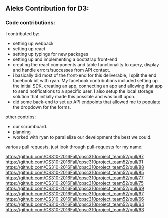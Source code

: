 <h2> Aleks Contribution for D3: </h2>

<h3> Code contributions: </h3>

I contributed by:

- setting up webpack
- setting up react
- setting up typings for new packages
- setting up and implementing a bootstrap front-end
- creating  the react components and table functionality to query, display and handle errors/successes from API contact.
- i basically did most of the front-end for this deliverable, I split the end facebook bit with ryan. My facebook
contributions included setting up the initial SDK, creating an app, connecting an app and allowing that app to
send notifications to a specific user. I also setup the local storage solution that initially made this possible
and was built upon.
- did some back-end to set up API endpoints that allowed me to populate the dropdown for the forms.

other contribs:
- our scrumboard.
- planning
- worked with ryan to parallelize our development the best we could.



various pull requests, just look through pull-requests for my name:

https://github.com/CS310-2016Fall/cpsc310project_team52/pull/97
https://github.com/CS310-2016Fall/cpsc310project_team52/pull/91
https://github.com/CS310-2016Fall/cpsc310project_team52/pull/88
https://github.com/CS310-2016Fall/cpsc310project_team52/pull/85
https://github.com/CS310-2016Fall/cpsc310project_team52/pull/77
https://github.com/CS310-2016Fall/cpsc310project_team52/pull/75
https://github.com/CS310-2016Fall/cpsc310project_team52/pull/69
https://github.com/CS310-2016Fall/cpsc310project_team52/pull/67
https://github.com/CS310-2016Fall/cpsc310project_team52/pull/66
https://github.com/CS310-2016Fall/cpsc310project_team52/pull/64
https://github.com/CS310-2016Fall/cpsc310project_team52/pull/63
